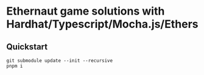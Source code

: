 # Ethernaut game solutions with Hardhat/Typescript/Mocha.js/Ethers

## Quickstart

```shell
git submodule update --init --recursive
pnpm i
```
